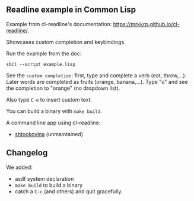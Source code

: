 ## Readline example in Common Lisp

Example from cl-readline's documentation: https://mrkkrp.github.io/cl-readline/.

Showcases custom completion and keybindings.

Run the example from the doc:

    sbcl --script example.lisp

See the `custom completion`: first, type and complete a verb (eat, throw,…). Later words are completed as fruits (orange, banana,…). Type "o<TAB>" and see the completion to "orange" (no dropdown list).

Also type `C-o` to insert custom text.


You can build a binary with `make build`.


A command line app using cl-readline:

* [shtookovina](https://github.com/mrkkrp/shtookovina/) (unmaintained)


## Changelog

We added:

* asdf system declaration
* `make build` to build a binary
* catch a `C-c` (and others) and quit gracefully.
